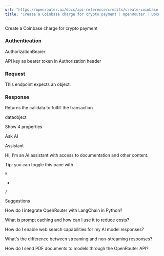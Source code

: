 ```yaml
---
url: "https://openrouter.ai/docs/api-reference/credits/create-coinbase-charge"
title: "Create a Coinbase charge for crypto payment | OpenRouter | Documentation"
---
```


Create a Coinbase charge for crypto payment

### Authentication

AuthorizationBearer

API key as bearer token in Authorization header

### Request

This endpoint expects an object.

### Response

Returns the calldata to fulfill the transaction

dataobject

Show 4 properties

Ask AI

Assistant

Hi, I'm an AI assistant with access to documentation and other content.

Tip: you can toggle this pane with

`⌘`

+

`/`

Suggestions

How do I integrate OpenRouter with LangChain in Python?

What is prompt caching and how can I use it to reduce costs?

How do I enable web search capabilities for my AI model responses?

What's the difference between streaming and non-streaming responses?

How do I send PDF documents to models through the OpenRouter API?